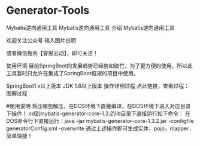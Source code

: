 # Generator-Tools
Mybatis逆向通用工具
Mybatis逆向通用工具
介绍
Mybatis逆向通用工具

欢迎关注公众号
输入图片说明

或者微信搜索【睿思云动】，即可关注！

使用环境 目前SpringBoot的发展趋势已经势如破竹，为了更方便的使用，所以此工具暂时只允许在集成了SpringBoot框架的项目中使用。

SpringBoot1.x以上版本
JDK 1.6以上版本
操作详细过程
点此链接，查看过程： 图解过程

#使用说明
将压缩包解压，在DOS环境下直接编译，在DOS环境下进入对应目录下操作！
cd到mybatis-generator-core-1.3.2\lib目录下直接运行如下命令： 在DOS命令行下直接运行：java -jar mybatis-generator-core-1.3.2.jar -configfile generatorConfig.xml -overwrite
通过上述操作即可生成实体，pojo，mapper，简单快捷！
